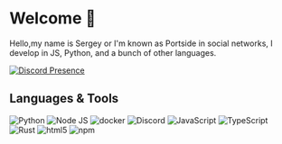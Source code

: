 # Welcome 👋
Hello,my name is Sergey or I'm known as Portside in social networks, I develop in JS, Python, and a bunch of other languages.

[![Discord Presence](https://lanyard.cnrad.dev/api/967308327367364648)](https://discord.com/users/967308327367364648)

## Languages & Tools
<img alt="Python" src="https://img.shields.io/badge/-Python-397ab2?style=flat-square&logo=Python&logoColor=white" /> <img alt="Node JS" src="https://img.shields.io/badge/-Node%20JS-43853d?style=flat-square&logo=Node.js&logoColor=white" /> <img alt="docker" src="https://img.shields.io/badge/-Docker-1390b6?style=flat-square&logo=Docker&logoColor=white" /> <img alt="Discord" src="https://img.shields.io/badge/-Discord-36393F?style=flat-square&logo=discord&logoColor=white" /> <img alt="JavaScript" src="https://img.shields.io/badge/-JavaScript-edb200?style=flat-square&logo=javascript&logoColor=white" /> <img alt="TypeScript" src="https://img.shields.io/badge/-TypeScript-235a96?style=flat-square&logo=typescript&logoColor=white" /> <img alt="Rust"  src="https://img.shields.io/badge/-Rust-ff510d?style=flat-square&logo=Rust&logoColor=white"/> <img alt="html5" src="https://img.shields.io/badge/-HTML5-E34F26?style=flat-square&logo=html5&logoColor=white" /> <img alt="npm" src="https://img.shields.io/badge/-NPM-CB3837?style=flat-square&logo=npm&logoColor=white" /> 
